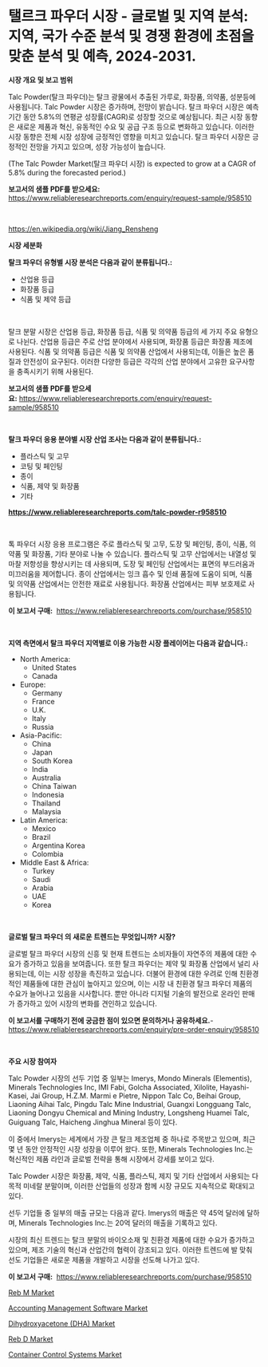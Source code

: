 <p><h1>탤르크 파우더 시장 - 글로벌 및 지역 분석: 지역, 국가 수준 분석 및 경쟁 환경에 초점을 맞춘 분석 및 예측, 2024-2031.</h1></p><p><strong>시장 개요 및 보고 범위</strong></p>
<p><p>Talc Powder(탈크 파우더)는 탈크 광물에서 추출된 가루로, 화장품, 의약품, 성분등에 사용됩니다. Talc Powder 시장은 증가하며, 전망이 밝습니다. 탈크 파우더 시장은 예측 기간 동안 5.8%의 연평균 성장률(CAGR)로 성장할 것으로 예상됩니다. 최근 시장 동향은 새로운 제품과 혁신, 유동적인 수요 및 공급 구조 등으로 변화하고 있습니다. 이러한 시장 동향은 전체 시장 성장에 긍정적인 영향을 미치고 있습니다. 탈크 파우더 시장은 긍정적인 전망을 가지고 있으며, 성장 가능성이 높습니다.</p><p>(The Talc Powder Market(탈크 파우더 시장) is expected to grow at a CAGR of 5.8% during the forecasted period.)</p></p>
<p><strong>보고서의 샘플 PDF를 받으세요:</strong> <a href="https://www.reliableresearchreports.com/enquiry/request-sample/958510">https://www.reliableresearchreports.com/enquiry/request-sample/958510</a></p>
<p>&nbsp;</p>
<p><a href="https://en.wikipedia.org/wiki/Jiang_Rensheng">https://en.wikipedia.org/wiki/Jiang_Rensheng</a></p>
<p><strong>시장 세분화</strong></p>
<p><strong>탈크 파우더 유형별 시장 분석은 다음과 같이 분류됩니다.:</strong></p>
<p><ul><li>산업용 등급</li><li>화장품 등급</li><li>식품 및 제약 등급</li></ul></p>
<p>&nbsp;</p>
<p><p>탈크 분말 시장은 산업용 등급, 화장품 등급, 식품 및 의약품 등급의 세 가지 주요 유형으로 나뉜다. 산업용 등급은 주로 산업 분야에서 사용되며, 화장품 등급은 화장품 제조에 사용된다. 식품 및 의약품 등급은 식품 및 의약품 산업에서 사용되는데, 이들은 높은 품질과 안전성이 요구된다. 이러한 다양한 등급은 각각의 산업 분야에서 고유한 요구사항을 충족시키기 위해 사용된다.</p></p>
<p><strong>보고서의 샘플 PDF를 받으세요:</strong>&nbsp;<a href="https://www.reliableresearchreports.com/enquiry/request-sample/958510">https://www.reliableresearchreports.com/enquiry/request-sample/958510</a></p>
<p>&nbsp;</p>
<p><strong> 탈크 파우더 응용 분야별 시장 산업 조사는 다음과 같이 분류됩니다.:</strong></p>
<p><ul><li>플라스틱 및 고무</li><li>코팅 및 페인팅</li><li>종이</li><li>식품, 제약 및 화장품</li><li>기타</li></ul></p>
<p><strong><a href="https://www.reliableresearchreports.com/talc-powder-r958510">https://www.reliableresearchreports.com/talc-powder-r958510</a></strong></p>
<p>&nbsp;</p>
<p><p>톡 파우더 시장 응용 프로그램은 주로 플라스틱 및 고무, 도장 및 페인팅, 종이, 식품, 의약품 및 화장품, 기타 분야로 나눌 수 있습니다. 플라스틱 및 고무 산업에서는 내열성 및 마찰 저항성을 향상시키는 데 사용되며, 도장 및 페인팅 산업에서는 표면의 부드러움과 미끄러움을 제어합니다. 종이 산업에서는 잉크 흡수 및 인쇄 품질에 도움이 되며, 식품 및 의약품 산업에서는 안전한 재료로 사용됩니다. 화장품 산업에서는 피부 보호제로 사용됩니다.</p></p>
<p><strong>이 보고서 구매:</strong>&nbsp; <a href="https://www.reliableresearchreports.com/purchase/958510">https://www.reliableresearchreports.com/purchase/958510</a></p>
<p>&nbsp;</p>
<p><strong>지역 측면에서 탈크 파우더 지역별로 이용 가능한 시장 플레이어는 다음과 같습니다.:</strong></p>
<p><ul>
    <li>
        North America:
        <ul>
            <li>United States</li>
            <li>Canada</li>
        </ul>
    </li>
    <li>
        Europe:
        <ul>
            <li>Germany</li>
            <li>France</li>
            <li>U.K.</li>
            <li>Italy</li>
            <li>Russia</li>
        </ul>
    </li>
    <li>
        Asia-Pacific:
        <ul>
            <li>China</li>
            <li>Japan</li>
            <li>South Korea</li>
            <li>India</li>
            <li>Australia</li>
            <li>China Taiwan</li>
            <li>Indonesia</li>
            <li>Thailand</li>
            <li>Malaysia</li>
        </ul>
    </li>
    <li>
        Latin America:
        <ul>
            <li>Mexico</li>
            <li>Brazil</li>
            <li>Argentina Korea</li>
            <li>Colombia</li>
        </ul>
    </li>
    <li>
        Middle East & Africa:
        <ul>
            <li>Turkey</li>
            <li>Saudi</li>
            <li>Arabia</li>
            <li>UAE</li>
            <li>Korea</li>
        </ul>
    </li>
    </ul></p>
<p>&nbsp;</p>
<p><strong>글로벌 탈크 파우더 의 새로운 트렌드는 무엇입니까? 시장?</strong></p>
<p><p>글로벌 탈크 파우더 시장의 신흥 및 현재 트렌드는 소비자들이 자연주의 제품에 대한 수요가 증가하고 있음을 보여줍니다. 또한 탈크 파우더는 제약 및 화장품 산업에서 널리 사용되는데, 이는 시장 성장을 촉진하고 있습니다. 더불어 환경에 대한 우려로 인해 친환경적인 제품들에 대한 관심이 높아지고 있으며, 이는 시장 내 친환경 탈크 파우더 제품의 수요가 늘어나고 있음을 시사합니다. 뿐만 아니라 디지털 기술의 발전으로 온라인 판매가 증가하고 있어 시장의 변화를 견인하고 있습니다.</p></p>
<p><strong>이 보고서를 구매하기 전에 궁금한 점이 있으면 문의하거나 공유하세요.</strong>- <a href="https://www.reliableresearchreports.com/enquiry/pre-order-enquiry/958510">https://www.reliableresearchreports.com/enquiry/pre-order-enquiry/958510</a></p>
<p>&nbsp;</p>
<p><strong>주요 시장 참여자</strong></p>
<p><p>Talc Powder 시장의 선두 기업 중 일부는 Imerys, Mondo Minerals (Elementis), Minerals Technologies Inc, IMI Fabi, Golcha Associated, Xilolite, Hayashi-Kasei, Jai Group, H.Z.M. Marmi e Pietre, Nippon Talc Co, Beihai Group, Liaoning Aihai Talc, Pingdu Talc Mine Industrial, Guangxi Longguang Talc, Liaoning Dongyu Chemical and Mining Industry, Longsheng Huamei Talc, Guiguang Talc, Haicheng Jinghua Mineral 등이 있다.</p><p>이 중에서 Imerys는 세계에서 가장 큰 탈크 제조업체 중 하나로 주목받고 있으며, 최근 몇 년 동안 안정적인 시장 성장을 이루어 왔다. 또한, Minerals Technologies Inc.는 혁신적인 제품 라인과 글로벌 전략을 통해 시장에서 강세를 보이고 있다.</p><p>Talc Powder 시장은 화장품, 제약, 식품, 플라스틱, 제지 및 기타 산업에서 사용되는 다목적 미네랄 분말이며, 이러한 산업들의 성장과 함께 시장 규모도 지속적으로 확대되고 있다.</p><p>선두 기업들 중 일부의 매출 규모는 다음과 같다. Imerys의 매출은 약 45억 달러에 달하며, Minerals Technologies Inc.는 20억 달러의 매출을 기록하고 있다.</p><p>시장의 최신 트렌드는 탈크 분말의 바이오소재 및 친환경 제품에 대한 수요가 증가하고 있으며, 제조 기술의 혁신과 산업간의 협력이 강조되고 있다. 이러한 트렌드에 발 맞춰 선도 기업들은 새로운 제품을 개발하고 시장을 선도해 나가고 있다.</p></p>
<p><strong>이 보고서 구매:</strong>&nbsp;&nbsp;<a href="https://www.reliableresearchreports.com/purchase/958510">https://www.reliableresearchreports.com/purchase/958510</a></p>
<p><p><a href="https://github.com/nlnlwane1/Market-Research-Report-List-1/blob/main/reb-m-market.md">Reb M Market</a></p><p><a href="https://issuu.com/reportprime-2/docs/accounting-management-software-market-size-2030.pp">Accounting Management Software Market</a></p><p><a href="https://medium.com/@lottierunte68/global-dihydroxyacetone-dha-industry-research-report-competitive-landscape-market-size-ef325b0ed9ee">Dihydroxyacetone (DHA) Market</a></p><p><a href="https://github.com/JosephMorgnmelgfbX/Market-Research-Report-List-1/blob/main/reb-d-market.md">Reb D Market</a></p><p><a href="https://issuu.com/reportprime-2/docs/container-control-systems-market-size-2030.pptx">Container Control Systems Market</a></p></p>